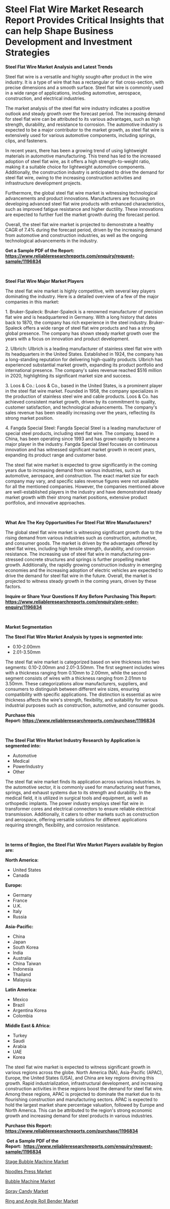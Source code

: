 <p><h1>Steel Flat Wire Market Research Report Provides Critical Insights that can help Shape Business Development and Investment Strategies</h1></p><p><strong>Steel Flat Wire Market Analysis and Latest Trends</strong></p>
<p><p>Steel flat wire is a versatile and highly sought-after product in the wire industry. It is a type of wire that has a rectangular or flat cross-section, with precise dimensions and a smooth surface. Steel flat wire is commonly used in a wide range of applications, including automotive, aerospace, construction, and electrical industries.</p><p>The market analysis of the steel flat wire industry indicates a positive outlook and steady growth over the forecast period. The increasing demand for steel flat wire can be attributed to its various advantages, such as high strength, durability, and resistance to corrosion. The automotive industry is expected to be a major contributor to the market growth, as steel flat wire is extensively used for various automotive components, including springs, clips, and fasteners.</p><p>In recent years, there has been a growing trend of using lightweight materials in automotive manufacturing. This trend has led to the increased adoption of steel flat wire, as it offers a high strength-to-weight ratio, making it a suitable choice for lightweight automotive components. Additionally, the construction industry is anticipated to drive the demand for steel flat wire, owing to the increasing construction activities and infrastructure development projects.</p><p>Furthermore, the global steel flat wire market is witnessing technological advancements and product innovations. Manufacturers are focusing on developing advanced steel flat wire products with enhanced characteristics, such as improved fatigue resistance and higher ductility. These innovations are expected to further fuel the market growth during the forecast period.</p><p>Overall, the steel flat wire market is projected to demonstrate a healthy CAGR of 7.4% during the forecast period, driven by the increasing demand from automotive and construction industries, as well as the ongoing technological advancements in the industry.</p></p>
<p><strong>Get a Sample PDF of the Report:&nbsp; <a href="https://www.reliableresearchreports.com/enquiry/request-sample/1196834">https://www.reliableresearchreports.com/enquiry/request-sample/1196834</a></strong></p>
<p>&nbsp;</p>
<p><strong>Steel Flat Wire Major Market Players</strong></p>
<p><p>The steel flat wire market is highly competitive, with several key players dominating the industry. Here is a detailed overview of a few of the major companies in this market:</p><p>1. Bruker-Spaleck: Bruker-Spaleck is a renowned manufacturer of precision flat wire and is headquartered in Germany. With a long history that dates back to 1870, the company has rich experience in the steel industry. Bruker-Spaleck offers a wide range of steel flat wire products and has a strong global presence. The company has shown steady market growth over the years with a focus on innovation and product development.</p><p>2. Ulbrich: Ulbrich is a leading manufacturer of stainless steel flat wire with its headquarters in the United States. Established in 1924, the company has a long-standing reputation for delivering high-quality products. Ulbrich has experienced substantial market growth, expanding its product portfolio and international presence. The company's sales revenue reached $516 million in 2020, highlighting its significant market size and success.</p><p>3. Loos & Co.: Loos & Co., based in the United States, is a prominent player in the steel flat wire market. Founded in 1958, the company specializes in the production of stainless steel wire and cable products. Loos & Co. has achieved consistent market growth, driven by its commitment to quality, customer satisfaction, and technological advancements. The company's sales revenue has been steadily increasing over the years, reflecting its strong market position.</p><p>4. Fangda Special Steel: Fangda Special Steel is a leading manufacturer of special steel products, including steel flat wire. The company, based in China, has been operating since 1993 and has grown rapidly to become a major player in the industry. Fangda Special Steel focuses on continuous innovation and has witnessed significant market growth in recent years, expanding its product range and customer base.</p><p>The steel flat wire market is expected to grow significantly in the coming years due to increasing demand from various industries, such as automotive, aerospace, and construction. The exact market size for each company may vary, and specific sales revenue figures were not available for all the mentioned companies. However, the companies mentioned above are well-established players in the industry and have demonstrated steady market growth with their strong market positions, extensive product portfolios, and innovative approaches.</p></p>
<p>&nbsp;</p>
<p><strong>What Are The Key Opportunities For Steel Flat Wire Manufacturers?</strong></p>
<p><p>The global steel flat wire market is witnessing significant growth due to the rising demand from various industries such as construction, automotive, and consumer goods. The market is driven by the advantages offered by steel flat wires, including high tensile strength, durability, and corrosion resistance. The increasing use of steel flat wire in manufacturing pre-stressed concrete structures and springs is further propelling market growth. Additionally, the rapidly growing construction industry in emerging economies and the increasing adoption of electric vehicles are expected to drive the demand for steel flat wire in the future. Overall, the market is projected to witness steady growth in the coming years, driven by these factors.</p></p>
<p><strong>Inquire or Share Your Questions If Any Before Purchasing This Report: <a href="https://www.reliableresearchreports.com/enquiry/pre-order-enquiry/1196834">https://www.reliableresearchreports.com/enquiry/pre-order-enquiry/1196834</a></strong></p>
<p>&nbsp;</p>
<p><strong>Market Segmentation</strong></p>
<p><strong>The Steel Flat Wire Market Analysis by types is segmented into:</strong></p>
<p><ul><li>0.10-2.00mm</li><li>2.01-3.50mm</li></ul></p>
<p><p>The steel flat wire market is categorized based on wire thickness into two segments: 0.10-2.00mm and 2.01-3.50mm. The first segment includes wires with a thickness ranging from 0.10mm to 2.00mm, while the second segment consists of wires with a thickness ranging from 2.01mm to 3.50mm. These categorizations allow manufacturers, suppliers, and consumers to distinguish between different wire sizes, ensuring compatibility with specific applications. The distinction is essential as wire thickness affects the wire's strength, flexibility, and suitability for various industrial purposes such as construction, automotive, and consumer goods.</p></p>
<p><strong>Purchase this Report:&nbsp;<a href="https://www.reliableresearchreports.com/purchase/1196834">https://www.reliableresearchreports.com/purchase/1196834</a></strong></p>
<p>&nbsp;</p>
<p><strong>The Steel Flat Wire Market Industry Research by Application is segmented into:</strong></p>
<p><ul><li>Automotive</li><li>Medical</li><li>PowerIndustry</li><li>Other</li></ul></p>
<p><p>The steel flat wire market finds its application across various industries. In the automotive sector, it is commonly used for manufacturing seat frames, springs, and exhaust systems due to its strength and durability. In the medical field, it is utilized in surgical tools and equipment, as well as orthopedic implants. The power industry employs steel flat wire in transformer cores and electrical connectors to ensure reliable electrical transmission. Additionally, it caters to other markets such as construction and aerospace, offering versatile solutions for different applications requiring strength, flexibility, and corrosion resistance.</p></p>
<p>&nbsp;</p>
<p><strong>In terms of Region, the Steel Flat Wire Market Players available by Region are:</strong></p>
<p>
    <p> <strong> North America: </strong>
        <ul>
            <li>United States</li>
            <li>Canada</li>
        </ul>
        </p> 
    <p> <strong> Europe: </strong>
        <ul>
            <li>Germany</li>
            <li>France</li>
            <li>U.K.</li>
            <li>Italy</li>
            <li>Russia</li>
        </ul>
        </p> 
    <p> <strong> Asia-Pacific: </strong>
        <ul>
            <li>China</li>
            <li>Japan</li>
            <li>South Korea</li>
            <li>India</li>
            <li>Australia</li>
            <li>China Taiwan</li>
            <li>Indonesia</li>
            <li>Thailand</li>
            <li>Malaysia</li>
        </ul>
        </p> 
    <p> <strong> Latin America: </strong>
        <ul>
            <li>Mexico</li>
            <li>Brazil</li>
            <li>Argentina Korea</li>
            <li>Colombia</li>
        </ul>
        </p> 
    <p> <strong> Middle East & Africa: </strong>
        <ul>
            <li>Turkey</li>
            <li>Saudi</li>
            <li>Arabia</li>
            <li>UAE</li>
            <li>Korea</li>
        </ul>
    </p>
    </p>
<p><p>The steel flat wire market is expected to witness significant growth in various regions across the globe. North America (NA), Asia-Pacific (APAC), Europe, the United States (USA), and China are key regions driving this growth. Rapid industrialization, infrastructural development, and increasing construction activities in these regions boost the demand for steel flat wire. Among these regions, APAC is projected to dominate the market due to its flourishing construction and manufacturing sectors. APAC is expected to hold the largest market share percentage valuation, followed by Europe and North America. This can be attributed to the region's strong economic growth and increasing demand for steel products in various industries.</p></p>
<p><strong>Purchase this Report: <a href="https://www.reliableresearchreports.com/purchase/1196834">https://www.reliableresearchreports.com/purchase/1196834</a></strong></p>
<p>&nbsp;<strong>Get a Sample PDF of the Report:&nbsp;&nbsp;<a href="https://www.reliableresearchreports.com/enquiry/request-sample/1196834">https://www.reliableresearchreports.com/enquiry/request-sample/1196834</a></strong></p>
<p><strong></strong></p>
<p><p><a href="https://medium.com/@royalmiller09/stage-bubble-machine-market-report-reveals-the-latest-trends-and-growth-opportunities-of-this-71045a48e05f">Stage Bubble Machine Market</a></p><p><a href="https://medium.com/@javiermante/noodles-press-market-the-key-to-successful-business-strategy-forecast-till-2030-ad7eae38367a">Noodles Press Market</a></p><p><a href="https://medium.com/@laneygibson1991/bubble-machine-market-furnishes-information-on-market-share-market-trends-and-market-growth-5638e5ff1691">Bubble Machine Market</a></p><p><a href="https://medium.com/@sink.pay.sand/spray-candy-market-size-cagr-trends-2024-2030-f03a2633ba84">Spray Candy Market</a></p><p><a href="https://medium.com/@dashawnmoen/ring-and-angle-roll-bender-market-share-evolution-and-market-growth-trends-2023-2030-897239eca73a">Ring and Angle Roll Bender Market</a></p></p>